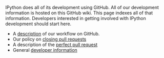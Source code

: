 IPython does all of its development using GitHub. All of our development information is hosted on this GitHub wiki. This page indexes all of that information. Developers interested in getting involved with IPython development should start here.

* A [description](Dev:-IPython-on-GitHub.md) of our workflow on GitHub.
* Our policy on [closing pull requests](Dev:-Closing-pull-requests)
* A description of the [perfect pull request](Dev:-The-perfect-pull-request)
* General [developer information](Dev:-Developer-information)
